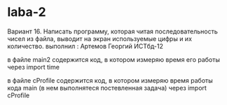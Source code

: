 # laba-2
Вариант 16.
Написать программу, которая читая последовательность чисел из файла, выводит на экран используемые цифры и их количество. 
выполнил : Артемов Георгий ИСТбд-12  

  в файле main2 содержится код, в котором измеряю время его работы через import time  
  
  в файле cProfile содержится код, в котором измеряю время работы кода main (в нем выполнятеся постевленная задача) через import cProfile  
